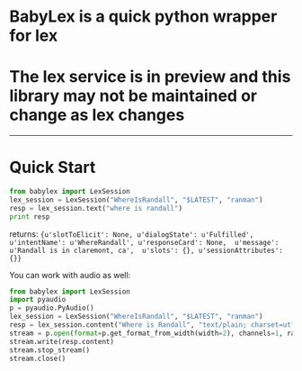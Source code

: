 # BabyLex is a quick python wrapper for lex

# The lex service is in preview and this library may not be maintained or change as lex changes

----------------------------

# Quick Start
```python
from babylex import LexSession
lex_session = LexSession("WhereIsRandall", "$LATEST", "ranman")
resp = lex_session.text("where is randall")
print resp
```

returns:
`{u'slotToElicit': None,
  u'dialogState': u'Fulfilled',
  u'intentName': u'WhereRandall',
  u'responseCard': None, 
  u'message': u'Randall is in claremont, ca', 
  u'slots': {},
  u'sessionAttributes': {}}`

You can work with audio as well:

```python
from babylex import LexSession
import pyaudio
p = pyaudio.PyAudio()
lex_session = LexSession("WhereIsRandall", "$LATEST", "ranman")
resp = lex_session.content("Where is Randall", "text/plain; charset=utf-8", "audio/pcm")
stream = p.open(format=p.get_format_from_width(width=2), channels=1, rate=16000, output=True)
stream.write(resp.content)
stream.stop_stream()
stream.close()
```
